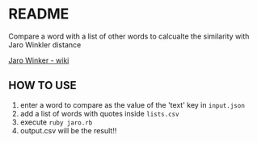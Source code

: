 # README
Compare a word with a list of other words to calcualte the similarity with Jaro Winkler distance

[Jaro Winker - wiki](https://en.wikipedia.org/wiki/Jaro%E2%80%93Winkler_distance)

## HOW TO USE

1. enter a word to compare as the value of the 'text' key in `input.json`
2. add a list of words with quotes inside `lists.csv`
3. execute `ruby jaro.rb`
4. output.csv will be the result!!
